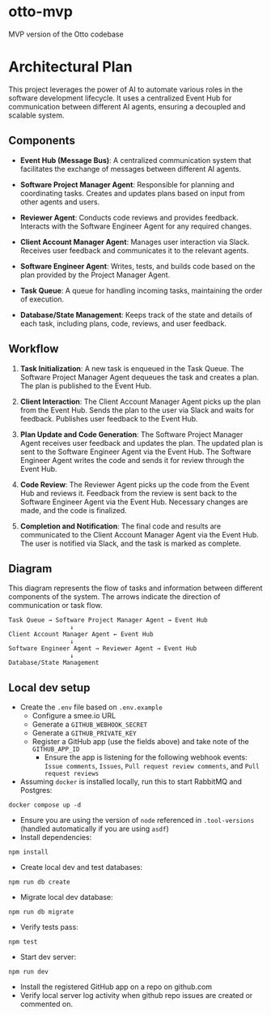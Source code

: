 # otto-mvp

MVP version of the Otto codebase

# Architectural Plan

This project leverages the power of AI to automate various roles in the software development lifecycle. It uses a centralized Event Hub for communication between different AI agents, ensuring a decoupled and scalable system.

## Components

- **Event Hub (Message Bus)**: A centralized communication system that facilitates the exchange of messages between different AI agents.

- **Software Project Manager Agent**: Responsible for planning and coordinating tasks. Creates and updates plans based on input from other agents and users.

- **Reviewer Agent**: Conducts code reviews and provides feedback. Interacts with the Software Engineer Agent for any required changes.

- **Client Account Manager Agent**: Manages user interaction via Slack. Receives user feedback and communicates it to the relevant agents.

- **Software Engineer Agent**: Writes, tests, and builds code based on the plan provided by the Project Manager Agent.

- **Task Queue**: A queue for handling incoming tasks, maintaining the order of execution.

- **Database/State Management**: Keeps track of the state and details of each task, including plans, code, reviews, and user feedback.

## Workflow

1. **Task Initialization**: A new task is enqueued in the Task Queue. The Software Project Manager Agent dequeues the task and creates a plan. The plan is published to the Event Hub.

2. **Client Interaction**: The Client Account Manager Agent picks up the plan from the Event Hub. Sends the plan to the user via Slack and waits for feedback. Publishes user feedback to the Event Hub.

3. **Plan Update and Code Generation**: The Software Project Manager Agent receives user feedback and updates the plan. The updated plan is sent to the Software Engineer Agent via the Event Hub. The Software Engineer Agent writes the code and sends it for review through the Event Hub.

4. **Code Review**: The Reviewer Agent picks up the code from the Event Hub and reviews it. Feedback from the review is sent back to the Software Engineer Agent via the Event Hub. Necessary changes are made, and the code is finalized.

5. **Completion and Notification**: The final code and results are communicated to the Client Account Manager Agent via the Event Hub. The user is notified via Slack, and the task is marked as complete.

## Diagram

This diagram represents the flow of tasks and information between different components of the system. The arrows indicate the direction of communication or task flow.

```
Task Queue → Software Project Manager Agent → Event Hub
                 ↓
Client Account Manager Agent ← Event Hub
                 ↓
Software Engineer Agent → Reviewer Agent → Event Hub
                 ↓
Database/State Management
```

## Local dev setup

* Create the `.env` file based on `.env.example`
  * Configure a smee.io URL
  * Generate a `GITHUB_WEBHOOK_SECRET`
  * Generate a `GITHUB_PRIVATE_KEY`
  * Register a GitHub app (use the fields above) and take note of the `GITHUB_APP_ID`
    * Ensure the app is listening for the following webhook events: `Issue comments`, `Issues`, `Pull request review comments`, and `Pull request reviews`
* Assuming `docker` is installed locally, run this to start RabbitMQ and Postgres:
```console
docker compose up -d
```
* Ensure you are using the version of `node` referenced in `.tool-versions` (handled automatically if you are using `asdf`)
* Install dependencies:
```console
npm install
```
* Create local dev and test databases:
```console
npm run db create
```
* Migrate local dev database:
```console
npm run db migrate
```
* Verify tests pass:
```console
npm test
```
* Start dev server:
```console
npm run dev
```
* Install the registered GitHub app on a repo on github.com
* Verify local server log activity when github repo issues are created or commented on.
